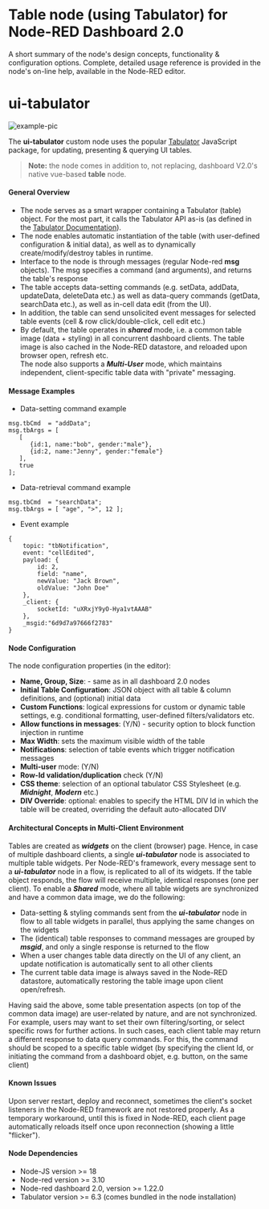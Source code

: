 # Table node (using Tabulator) for Node-RED Dashboard 2.0

A short summary of the node's design concepts, functionality & configuration options. Complete, detailed usage reference is provided in the node's on-line help, available in the Node-RED editor.
# ui-tabulator
![example-pic](https://github.com/omrid01/node-red-dashboard-2-table-tabulator/assets/100078999/2e7bac34-94e3-49c1-bd69-cdb3dade5abd)

The **ui-tabulator** custom node uses the popular [Tabulator](https://www.tabulator.info) JavaScript package, for updating, presenting & querying UI tables.
> **Note:** the node comes in addition to, not replacing, dashboard V2.0's native vue-based **table** node.

#### General Overview
* The node serves as a smart wrapper containing a Tabulator (table) object. For the most part, it calls the Tabulator API as-is (as defined in the [Tabulator Documentation](https://tabulator.info/docs/6.2)).
* The node enables automatic instantiation of the table (with user-defined configuration & initial data), as well as to dynamically create/modify/destroy  tables in runtime.
* Interface to the node is through messages (regular Node-red **msg** objects). The msg specifies a command (and arguments), and returns the table's response
* The table accepts data-setting commands (e.g. setData, addData, updateData, deleteData etc.) as well as data-query commands (getData, searchData etc.), as well as in-cell data edit (from the UI).
* In addition, the table can send unsolicited event messages for selected table events (cell & row click/double-click, cell edit etc.)
* By default, the table operates in **_shared_** mode, i.e. a common table image (data + styling) in all concurrent dashboard clients. The table image is also cached in the Node-RED datastore, and reloaded upon browser open, refresh etc.  
The node also supports a **_Multi-User_** mode, which maintains independent, client-specific table data with "private" messaging.

#### Message Examples
* Data-setting command example
```
msg.tbCmd  = "addData";
msg.tbArgs = [
   [
      {id:1, name:"bob", gender:"male"},
      {id:2, name:"Jenny", gender:"female"}
   ],
   true
];
```
* Data-retrieval command example
```
msg.tbCmd  = "searchData";
msg.tbArgs = [ "age", ">", 12 ];
```
* Event example
```
{
    topic: "tbNotification",
    event: "cellEdited",
    payload: {
        id: 2,
        field: "name",
        newValue: "Jack Brown",
        oldValue: "John Doe"
    },
    _client: {
        socketId: "uXRxjY9yO-Hya1vtAAAB"
    },
    _msgid:"6d9d7a97666f2783"
}
```
#### Node Configuration
The node configuration properties (in the editor):
* **Name, Group, Size**: - same as in all dashboard 2.0 nodes
* **Initial Table Configuration**: JSON object with all table & column definitions, and (optional) initial data
* **Custom Functions**: logical expressions for custom or dynamic table settings, e.g. conditional formatting, user-defined filters/validators etc.
* **Allow functions in messages**: (Y/N) - security option to block function injection in runtime 
* **Max Width**: sets the maximum visible width of the table
* **Notifications**: selection of table events which trigger notification messages
* **Multi-user** mode: (Y/N)
* **Row-Id validation/duplication** check (Y/N)
* **CSS theme**: selection of an optional tabulator CSS Stylesheet (e.g. **_Midnight_**, **_Modern_** etc.)
* **DIV Override**: optional: enables to specify the HTML DIV Id in which the table will be created, overriding the default auto-allocated DIV

#### Architectural Concepts in Multi-Client Environment
Tables are created as **_widgets_** on the client (browser) page. Hence, in case of multiple dashboard clients, a single **_ui-tabulator_** node is associated to multiple table widgets. Per Node-RED's framework, every message sent to a **_ui-tabulator_** node in a flow, is replicated to all of its widgets. If the table object responds, the flow will receive multiple, identical responses (one per client). To enable a **_Shared_** mode, where all table widgets are synchronized and have a common data image, we do the following:
* Data-setting & styling commands sent from the **_ui-tabulator_** node in flow to all table widgets in parallel, thus applying the same changes on the widgets
* The (identical) table responses to command messages are grouped by **_msgid_**, and only a single response is returned to the flow
* When a user changes table data directly on the UI of any client, an update notification is automatically sent to all other clients
* The current table data image is always saved in the Node-RED datastore, automatically restoring the table image upon client open/refresh.

Having said the above, some table presentation aspects (on top of the common data image) are user-related by nature, and are not synchronized. For example, users may want to set their own filtering/sorting, or select specific rows for further actions. In such cases, each client table may return a different response to data query commands. For this, the command should be scoped to a specific table widget (by specifying the client Id, or initiating the command from a dashboard objet, e.g. button, on the same client)

#### Known Issues
Upon server restart, deploy and reconnect, sometimes the client's socket listeners in the Node-RED framework are not restored properly. As a temporary workaround, until this is fixed in Node-RED, each client page automatically reloads itself once upon reconnection (showing a little "flicker").

#### Node Dependencies
* Node-JS version >= 18
* Node-red version >= 3.10
* Node-red dashboard 2.0, version >= 1.22.0
* Tabulator version >= 6.3 (comes bundled in the node installation)
